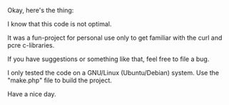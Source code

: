Okay, here's the thing:

I know that this code is not optimal. 

It was a fun-project for personal use only to get familiar with 
the curl and pcre c-libraries.

If you have suggestions or something like that, feel free to file a bug.

I only tested the code on a GNU/Linux (Ubuntu/Debian) system.
Use the "make.php" file to build the project.

Have a nice day.
